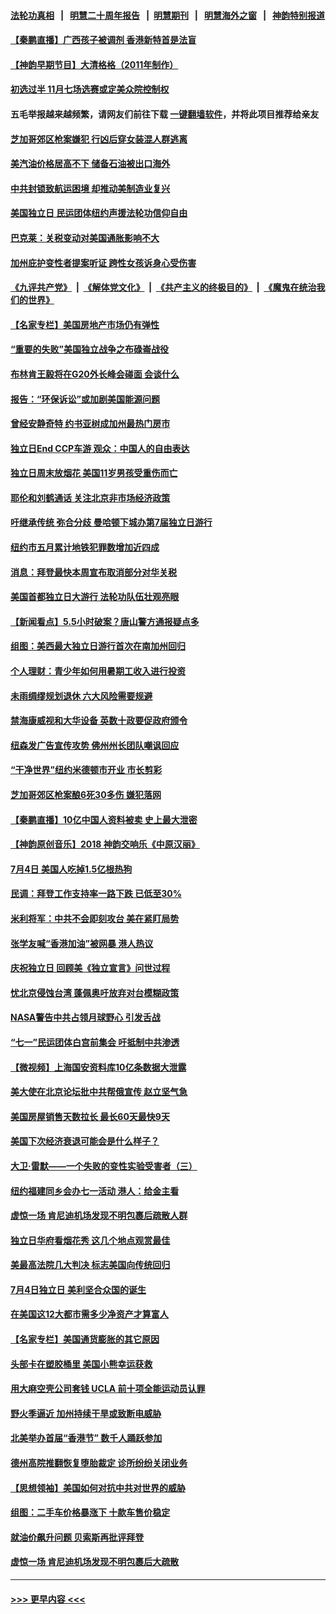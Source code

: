#### [法轮功真相](https://github.com/gfw-breaker/truth/blob/master/README.md?t=0) &nbsp;&nbsp;|&nbsp;&nbsp; [明慧二十周年报告](https://github.com/gfw-breaker/mh-reports/blob/master/README.md?t=0) &nbsp;&nbsp;|&nbsp;&nbsp;[明慧期刊](https://github.com/gfw-breaker/mh-qikan) &nbsp;&nbsp;|&nbsp;&nbsp; [明慧海外之窗](https://github.com/gfw-breaker/mh-news/blob/master/README.md?t=0) &nbsp;&nbsp;|&nbsp;&nbsp; [神韵特别报道](https://github.com/gfw-breaker/mh-news/blob/master/shenyun.md?t=0)
#### [【秦鹏直播】广西孩子被调剂 香港新特首是法盲](../pages/nsc412/n13774340.md?t=07060851) 
#### [【神韵早期节目】大清格格（2011年制作）](../pages/nsc412/n13774125.md?t=07060851) 
#### [初选过半 11月七场选赛或定美众院控制权](../pages/nsc412/n13774132.md?t=07060851) 
#### 五毛举报越来越频繁，请网友们前往下载 [一键翻墙软件](https://github.com/gfw-breaker/ssr-accounts)，并将此项目推荐给亲友
#### [芝加哥郊区枪案嫌犯 行凶后穿女装混人群逃离](../pages/nsc412/n13774288.md?t=07060851) 
#### [美汽油价格居高不下 储备石油被出口海外](../pages/nsc412/n13774296.md?t=07060851) 
#### [中共封锁致航运困境 却推动美制造业复兴](../pages/nsc412/n13774161.md?t=07060851) 
#### [美国独立日 民运团体纽约声援法轮功信仰自由](../pages/nsc412/n13774250.md?t=07060851) 
#### [巴克莱：关税变动对美国通胀影响不大](../pages/nsc412/n13774227.md?t=07060851) 
#### [加州庇护变性者提案听证 跨性女孩诉身心受伤害](../pages/nsc412/n13773685.md?t=07060851) 
#### [《九评共产党》](https://github.com/begood0513/9ping.md/blob/master/README.md) &nbsp;|&nbsp; [《解体党文化》](../../../../jtdwh.md/blob/master/README.md)  &nbsp;|&nbsp; [《共产主义的终极目的》](../../../../gczydzjmd.md/blob/master/README.md) &nbsp;|&nbsp; [《魔鬼在统治我们的世界》](../../../../mgztzwmdsj.md/blob/master/README.md) 
#### [【名家专栏】美国房地产市场仍有弹性](../pages/nsc412/n13774081.md?t=07060851) 
#### [“重要的失败”美国独立战争之布碌崙战役](../pages/nsc412/n13773793.md?t=07060851) 
#### [布林肯王毅将在G20外长峰会碰面 会谈什么](../pages/nsc412/n13774153.md?t=07060851) 
#### [报告：“环保诉讼”或加剧美国能源问题](../pages/nsc412/n13773723.md?t=07060851) 
#### [曾经安静奇特 约书亚树成加州最热门房市](../pages/nsc412/n13773703.md?t=07060851) 
#### [独立日End CCP车游 观众：中国人的自由表达](../pages/nsc412/n13773889.md?t=07060851) 
#### [独立日周末放烟花 美国11岁男孩受重伤而亡](../pages/nsc412/n13773607.md?t=07060851) 
#### [耶伦和刘鹤通话 关注北京非市场经济政策](../pages/nsc412/n13773808.md?t=07060851) 
#### [吁继承传统 弥合分歧 曼哈顿下城办第7届独立日游行](../pages/nsc412/n13773784.md?t=07060851) 
#### [纽约市五月累计地铁犯罪数增加近四成](../pages/nsc412/n13773789.md?t=07060851) 
#### [消息：拜登最快本周宣布取消部分对华关税](../pages/nsc412/n13773604.md?t=07060851) 
#### [美国首都独立日大游行 法轮功队伍壮观亮眼](../pages/nsc412/n13773555.md?t=07060851) 
#### [【新闻看点】5.5小时破案？唐山警方通报疑点多](../pages/nsc412/n13773559.md?t=07060851) 
#### [组图：美西最大独立日游行首次在南加州回归](../pages/nsc412/n13773708.md?t=07060851) 
#### [个人理财：青少年如何用暑期工收入进行投资](../pages/nsc412/n13773615.md?t=07060851) 
#### [未雨绸缪规划退休 六大风险需要规避](../pages/nsc412/n13773670.md?t=07060851) 
#### [禁海康威视和大华设备 英数十政要促政府颁令](../pages/nsc412/n13773576.md?t=07060851) 
#### [纽森发广告宣传攻势 佛州州长团队嘲讽回应](../pages/nsc412/n13773503.md?t=07060851) 
#### [“干净世界”纽约米德顿市开业 市长剪彩](../pages/nsc412/n13773472.md?t=07060851) 
#### [芝加哥郊区枪案酿6死30多伤 嫌犯落网](../pages/nsc412/n13773480.md?t=07060851) 
#### [【秦鹏直播】10亿中国人资料被卖 史上最大泄密](../pages/nsc412/n13773552.md?t=07060851) 
#### [【神韵原创音乐】2018 神韵交响乐《中原汉丽》](../pages/nsc412/n13773434.md?t=07060851) 
#### [7月4日 美国人吃掉1.5亿根热狗](../pages/nsc412/n13773476.md?t=07060851) 
#### [民调：拜登工作支持率一路下跌 已低至30%](../pages/nsc412/n13773425.md?t=07060851) 
#### [米利将军：中共不会即刻攻台 美在紧盯局势](../pages/nsc412/n13773470.md?t=07060851) 
#### [张学友喊“香港加油”被网暴 港人热议](../pages/nsc412/n13773082.md?t=07060851) 
#### [庆祝独立日 回顾美《独立宣言》问世过程](../pages/nsc412/n13772894.md?t=07060851) 
#### [忧北京侵蚀台湾 蓬佩奥吁放弃对台模糊政策](../pages/nsc412/n13773463.md?t=07060851) 
#### [NASA警告中共占领月球野心 引发舌战](../pages/nsc412/n13773445.md?t=07060851) 
#### [“七一”民运团体白宫前集会 吁抵制中共渗透](../pages/nsc412/n13773029.md?t=07060851) 
#### [【微视频】上海国安资料库10亿条数据大泄露](../pages/nsc412/n13772852.md?t=07060851) 
#### [美大使在北京论坛批中共帮俄宣传 赵立坚气急](../pages/nsc412/n13773309.md?t=07060851) 
#### [美国房屋销售天数拉长 最长60天最快9天](../pages/nsc412/n13773138.md?t=07060851) 
#### [美国下次经济衰退可能会是什么样子？](../pages/nsc412/n13772976.md?t=07060851) 
#### [大卫·雷默——一个失败的变性实验受害者（三）](../pages/nsc412/n13773097.md?t=07060851) 
#### [纽约福建同乡会办七一活动 港人：给金主看](../pages/nsc412/n13773084.md?t=07060851) 
#### [虚惊一场 肯尼迪机场发现不明包裹后疏散人群](../pages/nsc412/n13772986.md?t=07060851) 
#### [独立日华府看烟花秀 这几个地点观赏最佳](../pages/nsc412/n13772862.md?t=07060851) 
#### [美最高法院几大判决 标志美国向传统回归](../pages/nsc412/n13770968.md?t=07060851) 
#### [7月4日独立日 美利坚合众国的诞生](../pages/nsc412/n13772785.md?t=07060851) 
#### [在美国这12大都市需多少净资产才算富人](../pages/nsc412/n13772857.md?t=07060851) 
#### [【名家专栏】美国通货膨胀的其它原因](../pages/nsc412/n13772617.md?t=07060851) 
#### [头部卡在塑胶桶里 美国小熊幸运获救](../pages/nsc412/n13772866.md?t=07060851) 
#### [用大麻空壳公司套钱 UCLA 前十项全能运动员认罪](../pages/nsc412/n13772969.md?t=07060851) 
#### [野火季逼近 加州持续干旱或致断电威胁](../pages/nsc412/n13772951.md?t=07060851) 
#### [北美举办首届“香港节” 数千人踊跃参加](../pages/nsc412/n13772814.md?t=07060851) 
#### [德州高院推翻恢复堕胎裁定 诊所纷纷关闭业务](../pages/nsc412/n13772819.md?t=07060851) 
#### [【思想领袖】美国如何对抗中共对世界的威胁](../pages/nsc412/n13751729.md?t=07060851) 
#### [组图：二手车价格暴涨下 十款车售价稳定](../pages/nsc412/n13768072.md?t=07060851) 
#### [就油价飙升问题 贝索斯再批评拜登](../pages/nsc412/n13772758.md?t=07060851) 
#### [虚惊一场 肯尼迪机场发现不明包裹后大疏散](../pages/nsc412/n13772811.md?t=07060851) 

----
#### [ >>> 更早内容 <<< ](../indexes/nsc412-earlier.md)
